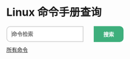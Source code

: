 # Linux 命令手册查询


<div class="search">
    <ul class="search-list" id="result" style="display: none;"><li>请尝试输入一些字符，进行搜索！</li></ul>
    <input type="text" class="query" id="query" autocomplete="off" autofocus="autofocus" placeholder="命令检索">
    <div class="enter-input">
        <button id="search_btn">搜索</button>
    </div>
</div>

<div id="type-list">
<a href="index.html">所有命令</a>
</div>

<div id='linux-commands'>
<ul id='linux-commands-list'>
<!-- <li><a style="color: black;" href="?type=DirectoryManagement">[目录管理]</a> <a href="pwd.html"><span>pwd</span> - 显示目录内容列表</a></li> -->
</ul>
<div id="no-result">查无结果</div>
</div>

<style>
#linux-commands-list li a span{
    color:red;
}
.search {
    max-width: 400px;
    height:38px;
}
.search {
    min-height: 20px;
    position: relative;
    display: table;
    border-collapse: separate;
}
.search .query {
    resize: none;
    position: relative;
    z-index: 2;
    width: 90%;
    height: 100%;
    padding: 6px 12px;
    font-size: 14px;
    font-weight: bold;
    line-height: 1.42857143;
    color: #555;
    background-color: #fff;
    background-image: none;
    border: 2px solid #d5d5d5;
    border-radius: 10px 0 0 10px;
    -webkit-appearance: none;
    outline:none;
}
.search .query, .search .enter-input {
    display: table-cell;
    transition: border-color ease-in-out .15s,box-shadow ease-in-out .15s;
}
.search .enter-input {
    white-space: nowrap;
    vertical-align: middle;
}
.search .enter-input button {
    height: 100%;
    margin: 0;
    margin-left:5px;
    position: relative;
    z-index: 5;
    display: inline-block;
    padding: 9px 23px;
    font-size: 14px;
    font-weight: bold;
    text-align: center;
    text-rendering: auto;
    white-space: nowrap;
    vertical-align: middle;
    touch-action: manipulation;
    cursor: pointer;
    user-select: none;
    background-image: none;
    background-color: #3eaf7c;
    border: 2px solid transparent;
    border-collapse: separate;
    border-radius: 0 10px 10px 0;
    border-color: #3eaf7c;
    color: #fff;
    outline:none;
}
#linux-commands #no-result{
    display:none
}
#type-list{
    margin:10px 0
}
</style>

<!-- <script type="text/javascript" src="../../.vuepress/public/js/linux-commands.js"></script> -->
<script>
var CommandTypes = {
    FileSystem: '文件系统',
    DirectoryManagement: '目录管理',
    Permissions:'权限管理'
};
function getCommands() {
    return [{
        command: 'ls',
        desc: '显示目录内容列表',
        tags: ['FileSystem']
    }, {
        command: 'pwd',
        desc: '显示目录内容列表',
        tags: ['DirectoryManagement']
    },{
        command: 'chmod',
        desc: '用来变更文件或目录的权限',
        tags: ['Permissions','FileSystem','DirectoryManagement']
    },{
        command: 'cp',
        desc: '复制文件',
        tags: ['FileSystem']
    },{
        command: 'cat',
        desc: '连接多个文件并打印到标准输出',
        tags: ['FileSystem']
    }];
}

function getCommandsBySord(parentDir, cmdType, keyword) {
    var LinuxCommands = getCommands();
    var commands = {};
    for (let i = 0; i < LinuxCommands.length; i++) {
        const linuxCommand = LinuxCommands[i];
        var parent = '';
        if (parentDir) {
            parent = parentDir;
            if (!parent.endsWith('/')) parent += '/';
        }

        if (!cmdType && !keyword) {
            linuxCommand.command = parent + linuxCommand.command;
            if (!Object.hasOwnProperty.call(commands, linuxCommand.command)) {
                commands[linuxCommand.command] = linuxCommand;
            }
        } else {
            var isRight = false;
            if (cmdType && !keyword) {
                if (linuxCommand.tags.indexOf(cmdType)>-1) {
                    isRight = true;
                }
            } else if (!cmdType && keyword) {
                if (linuxCommand.command.indexOf(keyword) > -1 || linuxCommand.desc.indexOf(keyword) > -1) {
                    isRight = true;
                }
            } else if (linuxCommand.tags.indexOf(cmdType)>-1 && (linuxCommand.command.indexOf(keyword) > -1 || linuxCommand.desc.indexOf(keyword) > -1)) {
                isRight = true;
            }

            if (isRight) {
                linuxCommand.command = parent + linuxCommand.command;
                if (!Object.hasOwnProperty.call(commands, linuxCommand.command)) {
                    commands[linuxCommand.command] = linuxCommand;
                }
            }
        }
    }

    console.log(commands);
    return commands;
}

function addTypeList(div) {
    var html = '<a href="index.html">所有命令</a>';
    for (const key in CommandTypes) {
        if (Object.hasOwnProperty.call(CommandTypes, key)) {
            const typeName = CommandTypes[key];

            html += ' | <a href="index.html?type=' + key + '">' + typeName + '</a>'

        }
    }

    div.innerHTML = html
}

function addLi(uldiv, type, command, desc, keyword) {
    var li_1 = window.document.createElement("li");

    var commandText = command;

    if (keyword) {
        keyword = keyword.replace(/^\s+|\s+$/g, '');
        if (keyword && keyword.length > 0) {
            var index1 = commandText.indexOf(keyword);
            var index2 = desc.indexOf(keyword);
            if (index1 > -1) {
                commandText = identifyTheKeyword(commandText, keyword);
            }
            if (index2 > -1) {
                desc = identifyTheKeyword(desc, keyword);
            }
        }
    }

    li_1.innerHTML = '<li><a style="color: black;" href="?type=' + type + '">[' + CommandTypes[type] + ']</a> <a href="' + command + '.html">' + commandText + ' - ' + desc + '</a></li>';
    uldiv.appendChild(li_1);
}

function identifyTheKeyword(text, keyword) {
    var oReg = new RegExp(keyword, "g");

    return text.replace(oReg, '<span>' + keyword + '</span>');
}

function GetQueryString(name) {
    var reg = new RegExp("(^|&)" + name + "=([^&]*)(&|$)");
    var r = window.location.search.substr(1).match(reg); //search,查询？后面的参数，并匹配正则
    if (r != null) return decodeURI(r[2]);
    return null;
}

/**
 * 关键字+类型查询
 * @param {*} keyword 
 */
function doSearch(keyword) {
    // var searchParamType = GetQueryString('type');

    var searchParamKeyword = keyword;
    if (!searchParamKeyword) {
        searchParamKeyword = GetQueryString('keyword');
    }
    if (searchParamKeyword&&searchParamKeyword.length>0&&searchParamKeyword!='null') {
        
    }else{
        searchParamKeyword='';
    }
    //?type=DirectoryManagement&keyword=chmod
    console.log('查询参数', searchParamKeyword);

    window.location = 'index.html?keyword=' + searchParamKeyword;
}

var divTypeList;
var divLinuxCommands;
var divLinuxCommandsList;
var divLinuxCommandsNoResult;
var inputQuery;
var btnSearch;

var onload = function () {
    console.log('window.onload');
    divTypeList = window.document.getElementById('type-list');
    divLinuxCommands = window.document.getElementById('linux-commands');
    divLinuxCommandsList = window.document.getElementById('linux-commands-list');
    divLinuxCommandsNoResult = window.document.getElementById('no-result');
    inputQuery = window.document.getElementById('query');
    btnSearch = window.document.getElementById('search_btn');

    btnSearch.onclick = function () {
        doSearch(inputQuery.value);
    }

    var searchParamType = GetQueryString('type');

    var searchParamKeyword = GetQueryString('keyword');

    //?type=DirectoryManagement&keyword=chmod
    console.log('查询参数', searchParamType, searchParamKeyword);

    addTypeList(divTypeList);

    if (searchParamKeyword&&searchParamKeyword.length>0&&searchParamKeyword!='null') {
        inputQuery.value = searchParamKeyword;
    }else{
        searchParamKeyword='';
    }

    var commands = getCommandsBySord('', searchParamType, searchParamKeyword);

    if (commands && JSON.stringify(commands) != "{}") {
        divLinuxCommandsNoResult.style.display = 'none';
        for (const key in commands) {
            if (Object.hasOwnProperty.call(commands, key)) {
                const command = commands[key];
                addLi(divLinuxCommandsList, command.tags[0], command.command, command.desc, searchParamKeyword);
            }
        }
    } else {
        divLinuxCommandsList.innerHTML = '';
        divLinuxCommandsNoResult.style.display = 'block';
    }


}

// window.onload = onload;
setTimeout(function(){onload()}, 1000);
</script>